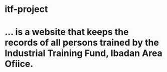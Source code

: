 # itf-project
# ... is a website that keeps the records of all persons trained by the Industrial Training Fund, Ibadan Area Ofiice. 
